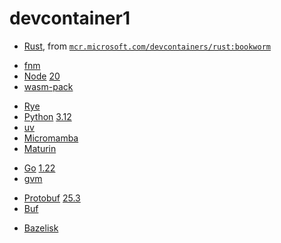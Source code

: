 # devcontainer1

- [Rust], from [`mcr.microsoft.com/devcontainers/rust:bookworm`][rust-bookworm]

[Rust]: https://rustup.rs/
[rust-bookworm]: https://mcr.microsoft.com/en-us/product/devcontainers/rust/tags

- [fnm]
- [Node] [20](.devcontainer/make/node/Makefile)
- [wasm-pack]

[fnm]: https://github.com/Schniz/fnm
[Node]: https://nodejs.org/
[PNPM]: https://pnpm.io/
[Deno]: https://deno.com/
[wasm-pack]: https://rustwasm.github.io/docs/wasm-pack/

- [Rye]
- [Python] [3.12](.devcontainer/make/python/Makefile)
- [uv]
- [Micromamba]
- [Maturin]

[Rye]: https://rye.astral.sh/
[Python]: https://www.python.org/
[uv]: https://github.com/astral-sh/uv
[Micromamba]: https://mamba.readthedocs.io/en/latest/index.html
[Maturin]: https://www.maturin.rs/

- [Go] [1.22](.devcontainer/make/go/Makefile)
- [gvm]

[Go]: https://go.dev/
[gvm]: https://github.com/moovweb/gvm

- [Protobuf] [25.3](.devcontainer/make/protoc/Makefile)
- [Buf]

[Protobuf]: https://protobuf.dev/
[Buf]: https://buf.build/

- [Bazelisk]

[Bazelisk]: https://bazel.build/install/bazelisk
